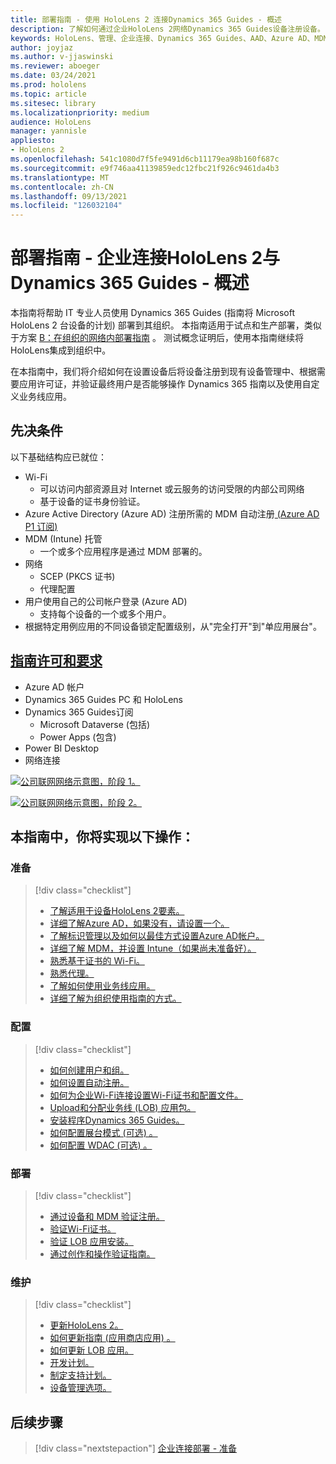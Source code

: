```yaml
---
title: 部署指南 - 使用 HoloLens 2 连接Dynamics 365 Guides - 概述
description: 了解如何通过企业HoloLens 2网络Dynamics 365 Guides设备注册设备。
keywords: HoloLens、管理、企业连接、Dynamics 365 Guides、AAD、Azure AD、MDM、移动设备管理
author: joyjaz
ms.author: v-jjaswinski
ms.reviewer: aboeger
ms.date: 03/24/2021
ms.prod: hololens
ms.topic: article
ms.sitesec: library
ms.localizationpriority: medium
audience: HoloLens
manager: yannisle
appliesto:
- HoloLens 2
ms.openlocfilehash: 541c1080d7f5fe9491d6cb11179ea98b160f687c
ms.sourcegitcommit: e9f746aa41139859edc12fbc21f926c9461da4b3
ms.translationtype: MT
ms.contentlocale: zh-CN
ms.lasthandoff: 09/13/2021
ms.locfileid: "126032104"
---
```

# <a name="deployment-guide---corporate-connected-hololens-2-with-dynamics-365-guides---overview"></a>部署指南 - 企业连接HoloLens 2与 Dynamics 365 Guides - 概述

本指南将帮助 IT 专业人员使用 Dynamics 365 Guides (指南将 Microsoft HoloLens 2 台设备的计划) 部署到其组织。 本指南适用于试点和生产部署，类似于方案 [B：在组织的网络内部署指南](/hololens/common-scenarios#scenario-b-deploy-inside-your-organizations-network) 。 测试概念证明后，使用本指南继续将HoloLens集成到组织中。

在本指南中，我们将介绍如何在设置设备后将设备注册到现有设备管理中、根据需要应用许可证，并验证最终用户是否能够操作 Dynamics 365 指南以及使用自定义业务线应用。 

## <a name="prerequisites"></a>先决条件

以下基础结构应已就位：
- Wi-Fi
    - 可以访问内部资源且对 Internet 或云服务的访问受限的内部公司网络
    - 基于设备的证书身份验证。
- Azure Active Directory (Azure AD) 注册所需的 MDM 自动注册[ (Azure AD P1 订阅) ](/azure/active-directory/fundamentals/active-directory-whatis)
- MDM (Intune) 托管
    - 一个或多个应用程序是通过 MDM 部署的。
- 网络 
    - SCEP (PKCS 证书) 
    - 代理配置
- 用户使用自己的公司帐户登录 (Azure AD) 
    - 支持每个设备的一个或多个用户。
- 根据特定用例应用的不同设备锁定配置级别，从"完全打开"到"单应用展台"。

## <a name="guides-licensing-and-requirements"></a>[指南许可和要求](/dynamics365/mixed-reality/guides/requirements#licensing-and-product-requirements)

- Azure AD 帐户
- Dynamics 365 Guides PC 和 HoloLens
- Dynamics 365 Guides订阅
    - Microsoft Dataverse (包括) 
    - Power Apps (包含) 
- Power BI Desktop
- 网络连接

[![公司联网网络示意图，阶段 1。 ](./images/deployment-guides-revised-scenario-b-01-1.png)](./images/deployment-guides-revised-scenario-b-01-1.png#lightbox)

[![公司联网网络示意图，阶段 2。 ](./images/deployment-guides-revised-scenario-b-02-1.png)](./images/deployment-guides-revised-scenario-b-02-1.png#lightbox)

## <a name="in-this-guide-you-will"></a>本指南中，你将实现以下操作：
### <a name="prepare"></a>准备
> [!div class="checklist"]
>- [了解适用于设备HoloLens 2要素。](hololens2-corp-connected-prepare.md#infrastructure-essentials)
>- [详细了解Azure AD，如果没有，请设置一个。](hololens2-corp-connected-prepare.md#azure-active-directory)
>- [了解标识管理以及如何以最佳方式设置Azure AD帐户。](hololens2-corp-connected-prepare.md#identity-management)
>- [详细了解 MDM，并设置 Intune（如果尚未准备好）。](hololens2-corp-connected-prepare.md#mobile-device-management)
>- [熟悉基于证书的 Wi-Fi。](hololens2-corp-connected-prepare.md#certificates)
>- [熟悉代理。](hololens2-corp-connected-prepare.md#proxy)
>- [了解如何使用业务线应用。](hololens2-corp-connected-prepare.md#line-of-business-apps)
>- [详细了解为组织使用指南的方式。](hololens2-corp-connected-prepare.md#guides-playbook)
### <a name="configure"></a>配置
> [!div class="checklist"]
>- [如何创建用户和组。](hololens2-corp-connected-configure.md#azure-users-and-groups)
>- [如何设置自动注册。](hololens2-corp-connected-configure.md#auto-enrollment-on-hololens-2)
>- [如何为企业Wi-Fi连接设置Wi-Fi证书和配置文件。](hololens2-corp-connected-configure.md#corporate-wi-fi-connectivity)
>- [Upload和分配业务线 (LOB) 应用包。](hololens2-corp-connected-configure.md#app-deployment)
>- [安装程序Dynamics 365 Guides。](hololens2-corp-connected-configure.md#setup-guides-application-licenses-dataverse-and-authoring)
>- [如何配置展台模式 (可选) 。](hololens2-corp-connected-configure.md#optional-kiosk-mode)
>- [如何配置 WDAC (可选) 。](hololens2-corp-connected-configure.md#optional-wdac)
### <a name="deploy"></a>部署
> [!div class="checklist"]
>-  [通过设备和 MDM 验证注册。](hololens2-corp-connected-deploy.md#enrollment-validation)
>-  [验证Wi-Fi证书。](hololens2-corp-connected-deploy.md#wi-fi-certificate-validation)
>-  [验证 LOB 应用安装。](hololens2-corp-connected-deploy.md#validate-lob-app-install)
>-  [通过创作和操作验证指南。](hololens2-corp-connected-deploy.md#validate-dynamics-365-guides)
### <a name="maintain"></a>维护
> [!div class="checklist"]
>- [更新HoloLens 2。](hololens2-corp-connected-maintain.md#update-hololens)
>- [如何更新指南 (应用商店应用) 。](hololens2-corp-connected-maintain.md#how-to-update-dynamics-365-guides-and-other-store-apps)
>- [如何更新 LOB 应用。](hololens2-corp-connected-maintain.md#how-to-update-lob-apps) 
>- [开发计划。](hololens2-corp-connected-maintain.md#development-plan) 
>- [制定支持计划。](hololens2-corp-connected-maintain.md#support-plan)
>- [设备管理选项。](hololens2-corp-connected-maintain.md#device-management)

## <a name="next-step"></a>后续步骤 
> [!div class="nextstepaction"]
> [企业连接部署 - 准备](hololens2-corp-connected-prepare.md)
